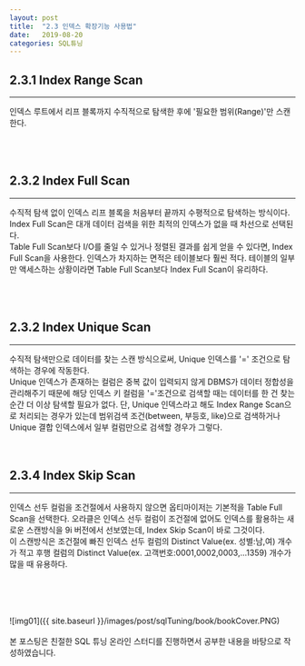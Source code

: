 ```yaml
---
layout: post
title:  "2.3 인덱스 확장기능 사용법"
date:   2019-08-20
categories: SQL튜닝
---  
```

## 2.3.1 Index Range Scan
---
인덱스 루트에서 리프 블록까지 수직적으로 탐색한 후에 '필요한 범위(Range)'만 스캔한다.  
<br>
<br>
<br>
## 2.3.2 Index Full Scan
---
수직적 탐색 없이 인덱스 리프 블록을 처음부터 끝까지 수평적으로 탐색하는 방식이다.  
Index Full Scan은 대개 데이터 검색을 위한 최적의 인덱스가 없을 때 차선으로 선택된다.  
Table Full Scan보다 I/O를 줄일 수 있거나 정렬된 결과를 쉽게 얻을 수 있다면, Index Full Scan을 사용한다.
인덱스가 차지하는 면적은 테이블보다 훨씬 적다. 테이블의 일부만 액세스하는 상황이라면 Table Full Scan보다 Index Full Scan이 유리하다.    
<br>
<br>
<br>
## 2.3.2 Index Unique Scan
---
수직적 탐색만으로 데이터를 찾는 스캔 방식으로써, Unique 인덱스를 '=' 조건으로 탐색하는 경우에 작동한다.  
Unique 인덱스가 존재하는 컬럼은 중복 값이 입력되지 않게 DBMS가 데이터 정합성을 관리해주기 때문에 해당 인덱스 키 컬럼을 '='조건으로 검색할 때는 데이터를 한 건 찾는 순간 더 이상 탐색할 필요가 없다. 단, Unique 인덱스라고 해도 Index Range Scan으로 처리되는 경우가 있는데 범위검색 조건(between, 부등호, like)으로 검색하거나 Unique 결합 인덱스에서 일부 컬럼만으로 검색할 경우가 그렇다. 
<br>
<br>
<br>
## 2.3.4 Index Skip Scan 
---
인덱스 선두 컬럼을 조건절에서 사용하지 않으면 옵티마이저는 기본적을 Table Full Scan을 선택한다.
오라클은 인덱스 선두 컬럼이 조건절에 없어도 인덱스를 활용하는 새로운 스캔방식을 9i 버전에서 선보였는데, Index Skip Scan이 바로 그것이다.  
이 스캔방식은 조건절에 빠진 인덱스 선두 컬럼의 Distinct Value(ex. 성별:남,여) 개수가 적고 후행 컬럼의 Distinct Value(ex. 고객번호:0001,0002,0003,...1359) 개수가 많을 때 유용하다.  

<br>
<br>
<br>
<br>
![img01]({{ site.baseurl }}/images/post/sqlTuning/book/bookCover.PNG)<br>
<br>
본 포스팅은 친절한 SQL 튜닝 온라인 스터디를 진행하면서 공부한 내용을 바탕으로 작성하였습니다.<br>
<br>
<br>
<br>